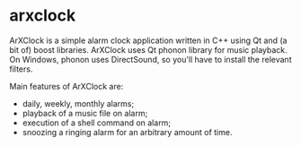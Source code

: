 # arxclock
ArXClock is a simple alarm clock application written in C++ using Qt and (a bit of) boost libraries. ArXClock uses Qt phonon library for music playback. On Windows, phonon uses DirectSound, so you'll have to install the relevant filters.

Main features of ArXClock are:
  * daily, weekly, monthly alarms;
  * playback of a music file on alarm;
  * execution of a shell command on alarm;
  * snoozing a ringing alarm for an arbitrary amount of time.

